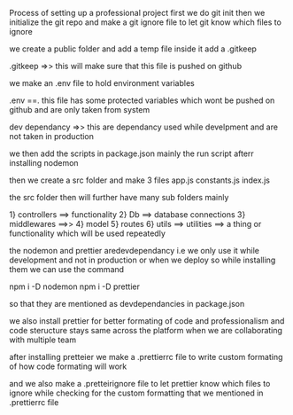 Process of setting up a professional project
first we do git init then we initialize the git repo and make a git ignore file to let git know which files to ignore 


we create a public folder and add a temp file inside it add a .gitkeep

.gitkeep =>> this will make sure that this file is pushed on github

we make an .env file to hold environment variables


.env ==. this file has some protected variables which wont be pushed on github and are only taken from system 

dev dependancy =>> this are dependancy used while develpment and are not taken in production

we then add the scripts in package.json mainly the run script afterr installing nodemon 




then we create a src folder and make 3 files 
app.js
constants.js
index.js

the src folder then will further have many sub folders mainly 

1} controllers  ==> functionality
2} Db ==> database connections
3} middlewares ==>> 
4} model 
5} routes
6} utils ==> utilities ==> a thing or functionality which will be used repeatedly 


the nodemon and prettier aredevdependancy i.e we only use it while development and not in production or when we deploy so while installing them we can use the command 

npm i -D nodemon 
npm i -D prettier 

so that they are mentioned as devdependancies in package.json


we also install prettier for better formating of code and professionalism and code steructure stays same across the platform when we are collaborating with multiple team

after installing pretteier we make a .prettierrc file to write custom
formating of how code formating will work 

and we also make a .pretteirignore file to let prettier know which files to ignore while checking for the custom formatting that we mentioned in .prettierrc file 
